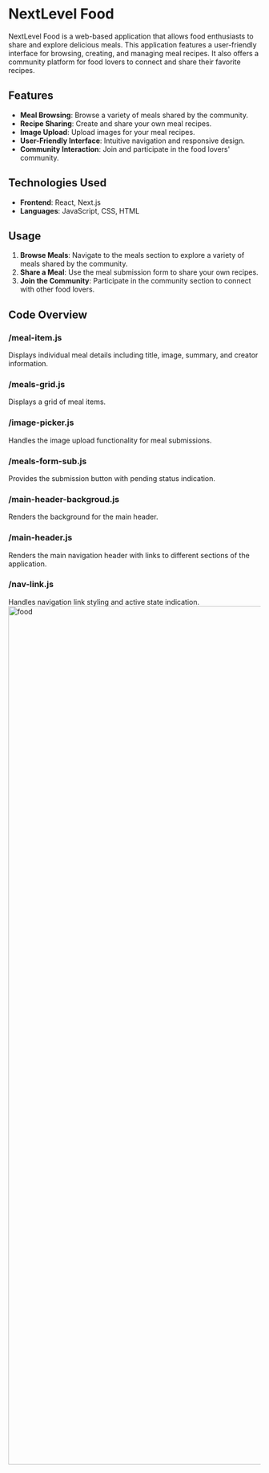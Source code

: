 # NextLevel Food

NextLevel Food is a web-based application that allows food enthusiasts to share and explore delicious meals. This application features a user-friendly interface for browsing, creating, and managing meal recipes. It also offers a community platform for food lovers to connect and share their favorite recipes.

## Features

- **Meal Browsing**: Browse a variety of meals shared by the community.
- **Recipe Sharing**: Create and share your own meal recipes.
- **Image Upload**: Upload images for your meal recipes.
- **User-Friendly Interface**: Intuitive navigation and responsive design.
- **Community Interaction**: Join and participate in the food lovers' community.

## Technologies Used

- **Frontend**: React, Next.js
- **Languages**: JavaScript, CSS, HTML

## Usage

1. **Browse Meals**: Navigate to the meals section to explore a variety of meals shared by the community.
2. **Share a Meal**: Use the meal submission form to share your own recipes.
3. **Join the Community**: Participate in the community section to connect with other food lovers.

## Code Overview

### /meal-item.js

Displays individual meal details including title, image, summary, and creator information.

### /meals-grid.js

Displays a grid of meal items.

### /image-picker.js

Handles the image upload functionality for meal submissions.

### /meals-form-sub.js

Provides the submission button with pending status indication.

### /main-header-backgroud.js

Renders the background for the main header.

### /main-header.js

Renders the main navigation header with links to different sections of the application.

### /nav-link.js

Handles navigation link styling and active state indication.
<img width="1710" alt="food" src="https://github.com/dasha12345-s/NextJSFoodApp/assets/69845155/7254b308-4cb2-4c3d-8633-74e0091a0237">
